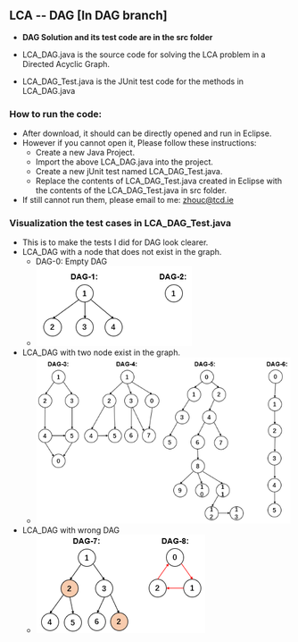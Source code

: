 ## LCA -- DAG [In **DAG** branch]

- **DAG Solution and its test code are in the src folder**
- LCA_DAG.java is the source code for solving the LCA problem in a Directed Acyclic Graph.

- LCA_DAG_Test.java is the JUnit test code for the methods in LCA_DAG.java

### How to run the code:
- After download, it should can be directly opened and run in Eclipse.
- However if you cannot open it, Please follow these instructions:
  - Create a new Java Project.
  - Import the above LCA_DAG.java into the project.
  - Create a new jUnit test named LCA_DAG_Test.java.
  - Replace the contents of LCA_DAG_Test.java created in Eclipse with the contents of the LCA_DAG_Test.java in src folder.
- If still cannot run them, please email to me: zhouc@tcd.ie
  
### Visualization the test cases in LCA_DAG_Test.java
- This is to make the tests I did for DAG look clearer.
- LCA_DAG with a node that does not exist in the graph.
  - DAG-0: Empty DAG
  - ![Alt text](https://github.com/Can-ZHOU/Graph_Visualization/blob/master/DAG-1%262.png)
- LCA_DAG with two node exist in the graph.  
  - ![Alt text](https://github.com/Can-ZHOU/Graph_Visualization/blob/master/DAG-3%264%265%266.png)
- LCA_DAG with wrong DAG
  - ![Alt text](https://github.com/Can-ZHOU/Graph_Visualization/blob/master/DAG-7%268.png)
  